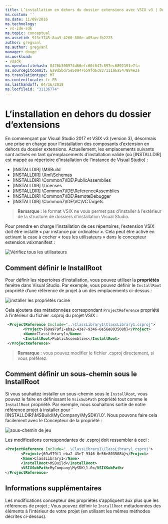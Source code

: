 ```yaml
---
title: L’installation en dehors du dossier extensions avec VSIX v3 | Documents Microsoft
ms.custom: ''
ms.date: 11/09/2016
ms.technology:
- vs-ide-sdk
ms.topic: conceptual
ms.assetid: 913c3745-8aa9-4260-886e-a05aecfb2225
author: gregvanl
ms.author: gregvanl
manager: douge
ms.workload:
- vssdk
ms.openlocfilehash: 8476b300974d66efc60f647c897ec6892191e7fa
ms.sourcegitcommit: 6a9d5bd75e50947659fd6c837111a6a547884e2a
ms.translationtype: MT
ms.contentlocale: fr-FR
ms.lasthandoff: 04/16/2018
ms.locfileid: "31136774"
---
```

# <a name="installing-outside-the-extensions-folder"></a>L’installation en dehors du dossier d’extensions

En commençant par Visual Studio 2017 et VSIX v3 (version 3), désormais une prise en charge pour l’installation des composants d’extension en dehors du dossier extensions. Actuellement, les emplacements suivants sont activés en tant qu’emplacements d’installation valide (où [INSTALLDIR] est mappé au répertoire d’installation de l’instance de Visual Studio) :

* [INSTALLDIR] \MSBuild
* [INSTALLDIR] \Xml\Schemas
* [INSTALLDIR] \Common7\IDE\PublicAssemblies
* [INSTALLDIR] \Licenses
* [INSTALLDIR] \Common7\IDE\ReferenceAssemblies
* [INSTALLDIR] \Common7\IDE\RemoteDebugger
* [INSTALLDIR] \Common7\IDE\VC\VCTargets

>**Remarque :** le format VSIX ne vous permet pas d’installer à l’extérieur de la structure de dossiers d’installation Visual Studio.

Pour prendre en charge l’installation de ces répertoires, l’extension VSIX doit être installé « par instance par ordinateur ». Cela peut être activé en activant la case à cocher « tous les utilisateurs » dans le concepteur extension.vsixmanifest :

![Vérifiez tous les utilisateurs](media/check-all-users.png)

## <a name="how-to-set-the-installroot"></a>Comment définir le InstallRoot

Pour définir les répertoires d’installation, vous pouvez utiliser la **propriétés** fenêtre dans Visual Studio. Par exemple, vous pouvez définir le `InstallRoot` propriété d’une référence de projet à un des emplacements ci-dessus :

![installer les propriétés racine](media/install-root-properties.png)

Cela ajoutera des métadonnées correspondant `ProjectReference` propriété à l’intérieur du fichier .csproj du projet VSIX :

```xml
 <ProjectReference Include="..\ClassLibrary1\ClassLibrary1.csproj">
        <Project>{69a979f1-eba2-43e7-9346-0e56e803508b}</Project>
        <Name>ClassLibrary1</Name>
        <InstallRoot>PublicAssemblies</InstallRoot>
 </ProjectReference>
```

>**Remarque :** vous pouvez modifier le fichier .csproj directement, si vous préférez.

## <a name="how-to-set-a-subpath-under-the-installroot"></a>Comment définir un sous-chemin sous le InstallRoot

Si vous souhaitez installer un sous-chemin sous le `InstallRoot`, vous pouvez le faire en définissant le `VsixSubPath` propriété tout comme le `InstallRoot` propriété. Par exemple, nous souhaitons sortie de notre référence projet à installer pour ' [INSTALLDIR]\MSBuild\MyCompany\MySDK\1.0'. Nous pouvons faire cela facilement avec le Concepteur de la propriété :

![sous-chemin de jeu](media/set-subpath.png)

Les modifications correspondantes de .csproj doit ressembler à ceci :

```xml
<ProjectReference Include="..\ClassLibrary1\ClassLibrary1.csproj">
       <Project>{69a979f1-eba2-43e7-9346-0e56e803508b}</Project>
       <Name>ClassLibrary1</Name>
       <InstallRoot>MSBuild</InstallRoot>
       <VSIXSubPath>MyCompany\MySDK\1.0</VSIXSubPath>
</ProjectReference>
```

## <a name="extra-information"></a>Informations supplémentaires

Les modifications concepteur des propriétés s’appliquent aux plus que les références de projet ; Vous pouvez définir le `InstallRoot` métadonnées des éléments à l’intérieur de votre projet (en utilisant les mêmes méthodes décrites ci-dessus).
